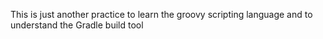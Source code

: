 This is just another practice to learn the groovy scripting language and to understand the Gradle build tool
